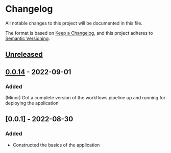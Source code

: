# Changelog

All notable changes to this project will be documented in this file.

The format is based on [Keep a Changelog](https://keepachangelog.com/en/1.0.0/),
and this project adheres to [Semantic Versioning](https://semver.org/spec/v2.0.0.html).

## [Unreleased]

## [0.0.14] - 2022-09-01

### Added

(Minor) Got a complete version of the workflows pipeline up and running for deploying the application

## [0.0.1] - 2022-08-30

### Added

-   Constructed the basics of the application

[Unreleased]: https://github.com/JeremyBarber/EDSystemTriangulationTool/compare/0.0.14...HEAD

[0.0.14]: https://github.com/JeremyBarber/EDSystemTriangulationTool/compare/0.0.1...0.0.14
